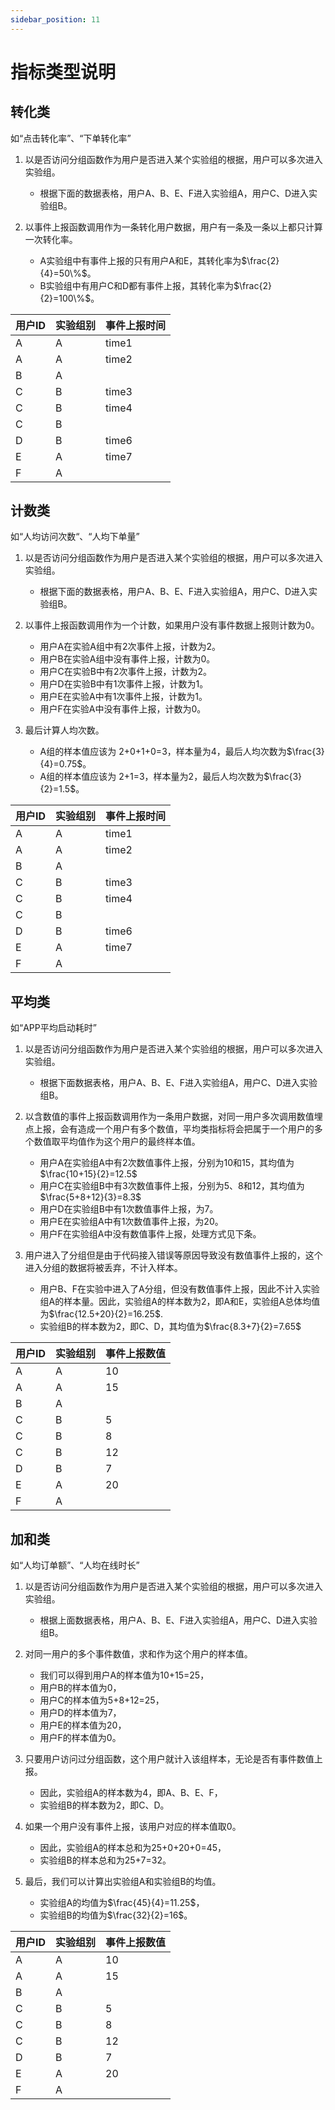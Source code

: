 ```yaml
---
sidebar_position: 11
---
```


# 指标类型说明

## 转化类
如“点击转化率”、“下单转化率”

1. 以是否访问分组函数作为用户是否进入某个实验组的根据，用户可以多次进入实验组。
    * 根据下面的数据表格，用户A、B、E、F进入实验组A，用户C、D进入实验组B。

2. 以事件上报函数调用作为一条转化用户数据，用户有一条及一条以上都只计算一次转化率。
    * A实验组中有事件上报的只有用户A和E，其转化率为$\frac{2}{4}=50\%$。
    * B实验组中有用户C和D都有事件上报，其转化率为$\frac{2}{2}=100\%$。


| 用户ID | 实验组别 | 事件上报时间 |
|--------|--------|--------|
| A      | A      | time1  |
| A      | A      | time2  |
| B      | A      |        |
| C      | B      | time3  |
| C      | B      | time4  |
| C      | B      |        |
| D      | B      | time6  |
| E      | A      | time7  |
| F      | A      |        |

## 计数类
如“人均访问次数“、“人均下单量”

1. 以是否访问分组函数作为用户是否进入某个实验组的根据，用户可以多次进入实验组。
    * 根据下面的数据表格，用户A、B、E、F进入实验组A，用户C、D进入实验组B。

2. 以事件上报函数调用作为一个计数，如果用户没有事件数据上报则计数为0。
    * 用户A在实验A组中有2次事件上报，计数为2。
    * 用户B在实验A组中没有事件上报，计数为0。
    * 用户C在实验B中有2次事件上报，计数为2。
    * 用户D在实验B中有1次事件上报，计数为1。
    * 用户E在实验A中有1次事件上报，计数为1。
    * 用户F在实验A中没有事件上报，计数为0。

3. 最后计算人均次数。
    * A组的样本值应该为 2+0+1+0=3，样本量为4，最后人均次数为$\frac{3}{4}=0.75$。
    * A组的样本值应该为 2+1=3，样本量为2，最后人均次数为$\frac{3}{2}=1.5$。


| 用户ID | 实验组别 | 事件上报时间 |
|--------|--------|--------|
| A      | A      | time1  |
| A      | A      | time2  |
| B      | A      |        |
| C      | B      | time3  |
| C      | B      | time4  |
| C      | B      |        |
| D      | B      | time6  |
| E      | A      | time7  |
| F      | A      |        |


## 平均类
如“APP平均启动耗时”

1. 以是否访问分组函数作为用户是否进入某个实验组的根据，用户可以多次进入实验组。
    * 根据下面数据表格，用户A、B、E、F进入实验组A，用户C、D进入实验组B。

2. 以含数值的事件上报函数调用作为一条用户数据，对同一用户多次调用数值埋点上报，会有造成一个用户有多个数值，平均类指标将会把属于一个用户的多个数值取平均值作为这个用户的最终样本值。
    * 用户A在实验组A中有2次数值事件上报，分别为10和15，其均值为$\frac{10+15}{2}=12.5$
    * 用户C在实验组B中有3次数值事件上报，分别为5、8和12，其均值为$\frac{5+8+12}{3}=8.3$
    * 用户D在实验组B中有1次数值事件上报，为7。
    * 用户E在实验组A中有1次数值事件上报，为20。
    * 用户F在实验组A中没有数值事件上报，处理方式见下条。

3. 用户进入了分组但是由于代码接入错误等原因导致没有数值事件上报的，这个进入分组的数据将被丢弃，不计入样本。
    * 用户B、F在实验中进入了A分组，但没有数值事件上报，因此不计入实验组A的样本量。因此，实验组A的样本数为2，即A和E，实验组A总体均值为$\frac{12.5+20}{2}=16.25$.
    * 实验组B的样本数为2，即C、D，其均值为$\frac{8.3+7}{2}=7.65$

| 用户ID | 实验组别 | 事件上报数值 |
|--------|--------|--------|
| A      | A      | 10     |
| A      | A      | 15     |
| B      | A      |        |
| C      | B      | 5      |
| C      | B      | 8      |
| C      | B      | 12     |
| D      | B      | 7      |
| E      | A      | 20     |
| F      | A      |        |



## 加和类
如“人均订单额”、“人均在线时长”

1. 以是否访问分组函数作为用户是否进入某个实验组的根据，用户可以多次进入实验组。
    * 根据上面数据表格，用户A、B、E、F进入实验组A，用户C、D进入实验组B。

2. 对同一用户的多个事件数值，求和作为这个用户的样本值。
   * 我们可以得到用户A的样本值为10+15=25，
   * 用户B的样本值为0，
   * 用户C的样本值为5+8+12=25，
   * 用户D的样本值为7，
   * 用户E的样本值为20，
   * 用户F的样本值为0。

3. 只要用户访问过分组函数，这个用户就计入该组样本，无论是否有事件数值上报。
   * 因此，实验组A的样本数为4，即A、B、E、F，
   * 实验组B的样本数为2，即C、D。

4. 如果一个用户没有事件上报，该用户对应的样本值取0。
   * 因此，实验组A的样本总和为25+0+20+0=45，
   * 实验组B的样本总和为25+7=32。

5. 最后，我们可以计算出实验组A和实验组B的均值。
   * 实验组A的均值为$\frac{45}{4}=11.25$，
   * 实验组B的均值为$\frac{32}{2}=16$。


| 用户ID | 实验组别 | 事件上报数值 |
|--------|--------|--------|
| A      | A      | 10     |
| A      | A      | 15     |
| B      | A      |        |
| C      | B      | 5      |
| C      | B      | 8      |
| C      | B      | 12     |
| D      | B      | 7      |
| E      | A      | 20     |
| F      | A      |        |

   